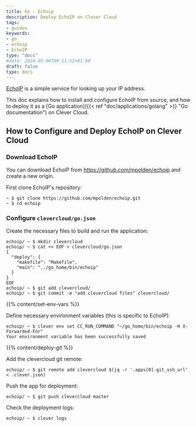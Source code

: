 ```yaml
---
title: Go - Echoip
description: Deploy EchoIP on Clever Cloud
tags:
- guides
keywords:
- go
- echoip
- EchoIP
type: "docs"
#date: 2024-05-06T09:11:52+01:00
draft: false
type: docs
---
```


[EchoIP](https://github.com/mpolden/echoip) is a simple service for looking up
 your IP address.

This doc explains how to install and configure EchoIP from source, and how to deploy it as a [Go application]({{< ref "doc/applications/golang" >}} "Go documentation") on Clever Cloud.

## How to Configure and Deploy EchoIP on Clever Cloud


### Download EchoIP

You can download EchoIP from <https://github.com/mpolden/echoip> and create a new origin.


First clone EchoIP's repository:
```
~ $ git clone https://github.com/mpolden/echoip.git
~ $ cd echoip
```

### Configure `clevercloud/go.json`

Create the necessary files to build and run the application:
```
echoip/ ~ $ mkdir clevercloud
echoip/ ~ $ cat << EOF > clevercloud/go.json
{
  "deploy": {
    "makefile": "Makefile",
    "main": "../go_home/bin/echoip"
  }
}
EOF
echoip/ ~ $ git add clevercloud/
echoip/ ~ $ git commit -m "add clevercloud files" clevercloud/
```


 {{% content/set-env-vars %}}



Define necessary environment variables (this is specific to EchoIP):
```
echoip/ ~ $ clever env set CC_RUN_COMMAND "~/go_home/bin/echoip -H X-Forwarded-For"
Your environment variable has been successfully saved
```


 {{% content/deploy-git %}}



Add the clevercloud git remote:
```
echoip/ ~ $ git remote add clevercloud $(jq -r '.apps[0].git_ssh_url' < .clever.json)
```

Push the app for deployment:
```
echoip/ ~ $ git push clevercloud master
```

Check the deployment logs:
```
echoip/ ~ $ clever logs
```

